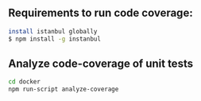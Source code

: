 

## Requirements to run code coverage:
```bash
install istanbul globally
$ npm install -g instanbul
```
## Analyze code-coverage of unit tests
```bash
cd docker
npm run-script analyze-coverage
```